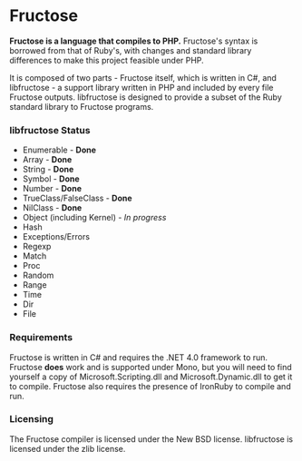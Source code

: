 # Fructose

**Fructose is a language that compiles to PHP.** Fructose's syntax is borrowed from that of Ruby's, with changes and standard library differences to make this project feasible under PHP.

It is composed of two parts - Fructose itself, which is written in C#, and libfructose - a support library written in PHP and included by every file Fructose outputs. libfructose is designed to provide a subset of the Ruby standard library to Fructose programs.

### libfructose Status

+ Enumerable - **Done**
+ Array - **Done**
+ String - **Done**
+ Symbol - **Done**
+ Number - **Done**
+ TrueClass/FalseClass - **Done**
+ NilClass - **Done**
+ Object (including Kernel) - *In progress*
+ Hash
+ Exceptions/Errors
+ Regexp
+ Match
+ Proc
+ Random
+ Range
+ Time
+ Dir
+ File

### Requirements

Fructose is written in C# and requires the .NET 4.0 framework to run. Fructose **does** work and is supported under Mono, but you will need to find yourself a copy of Microsoft.Scripting.dll and Microsoft.Dynamic.dll to get it to compile. Fructose also requires the presence of IronRuby to compile and run.

### Licensing

The Fructose compiler is licensed under the New BSD license. libfructose is licensed under the zlib license.